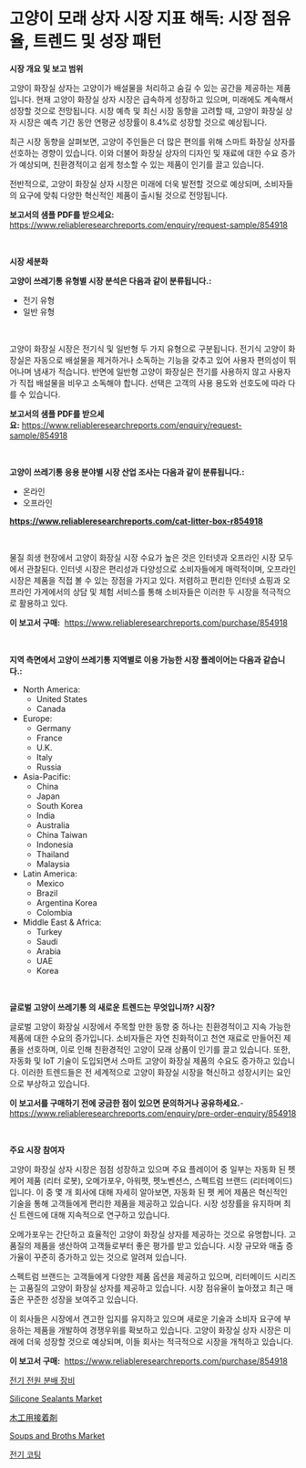 <p><h1>고양이 모래 상자 시장 지표 해독: 시장 점유율, 트렌드 및 성장 패턴</h1></p><p><strong>시장 개요 및 보고 범위</strong></p>
<p><p>고양이 화장실 상자는 고양이가 배설물을 처리하고 숨길 수 있는 공간을 제공하는 제품입니다. 현재 고양이 화장실 상자 시장은 급속하게 성장하고 있으며, 미래에도 계속해서 성장할 것으로 전망됩니다. 시장 예측 및 최신 시장 동향을 고려할 때, 고양이 화장실 상자 시장은 예측 기간 동안 연평균 성장률이 8.4%로 성장할 것으로 예상됩니다.</p><p>최근 시장 동향을 살펴보면, 고양이 주인들은 더 많은 편의를 위해 스마트 화장실 상자를 선호하는 경향이 있습니다. 이와 더불어 화장실 상자의 디자인 및 재료에 대한 수요 증가가 예상되며, 친환경적이고 쉽게 청소할 수 있는 제품이 인기를 끌고 있습니다.</p><p>전반적으로, 고양이 화장실 상자 시장은 미래에 더욱 발전할 것으로 예상되며, 소비자들의 요구에 맞춰 다양한 혁신적인 제품이 출시될 것으로 전망됩니다.</p></p>
<p><strong>보고서의 샘플 PDF를 받으세요:</strong> <a href="https://www.reliableresearchreports.com/enquiry/request-sample/854918">https://www.reliableresearchreports.com/enquiry/request-sample/854918</a></p>
<p>&nbsp;</p>
<p><strong>시장 세분화</strong></p>
<p><strong>고양이 쓰레기통 유형별 시장 분석은 다음과 같이 분류됩니다.:</strong></p>
<p><ul><li>전기 유형</li><li>일반 유형</li></ul></p>
<p>&nbsp;</p>
<p><p>고양이 화장실 시장은 전기식 및 일반형 두 가지 유형으로 구분됩니다. 전기식 고양이 화장실은 자동으로 배설물을 제거하거나 소독하는 기능을 갖추고 있어 사용자 편의성이 뛰어나며 냄새가 적습니다. 반면에 일반형 고양이 화장실은 전기를 사용하지 않고 사용자가 직접 배설물을 비우고 소독해야 합니다. 선택은 고객의 사용 용도와 선호도에 따라 다를 수 있습니다.</p></p>
<p><strong>보고서의 샘플 PDF를 받으세요:</strong>&nbsp;<a href="https://www.reliableresearchreports.com/enquiry/request-sample/854918">https://www.reliableresearchreports.com/enquiry/request-sample/854918</a></p>
<p>&nbsp;</p>
<p><strong> 고양이 쓰레기통 응용 분야별 시장 산업 조사는 다음과 같이 분류됩니다.:</strong></p>
<p><ul><li>온라인</li><li>오프라인</li></ul></p>
<p><strong><a href="https://www.reliableresearchreports.com/cat-litter-box-r854918">https://www.reliableresearchreports.com/cat-litter-box-r854918</a></strong></p>
<p>&nbsp;</p>
<p><p>물질 희생 현장에서 고양이 화장실 시장 수요가 높은 것은 인터넷과 오프라인 시장 모두에서 관찰된다. 인터넷 시장은 편리성과 다양성으로 소비자들에게 매력적이며, 오프라인 시장은 제품을 직접 볼 수 있는 장점을 가지고 있다. 저렴하고 편리한 인터넷 쇼핑과 오프라인 가게에서의 상담 및 체험 서비스를 통해 소비자들은 이러한 두 시장을 적극적으로 활용하고 있다.</p></p>
<p><strong>이 보고서 구매:</strong>&nbsp; <a href="https://www.reliableresearchreports.com/purchase/854918">https://www.reliableresearchreports.com/purchase/854918</a></p>
<p>&nbsp;</p>
<p><strong>지역 측면에서 고양이 쓰레기통 지역별로 이용 가능한 시장 플레이어는 다음과 같습니다.:</strong></p>
<p><ul>
    <li>
        North America:
        <ul>
            <li>United States</li>
            <li>Canada</li>
        </ul>
    </li>
    <li>
        Europe:
        <ul>
            <li>Germany</li>
            <li>France</li>
            <li>U.K.</li>
            <li>Italy</li>
            <li>Russia</li>
        </ul>
    </li>
    <li>
        Asia-Pacific:
        <ul>
            <li>China</li>
            <li>Japan</li>
            <li>South Korea</li>
            <li>India</li>
            <li>Australia</li>
            <li>China Taiwan</li>
            <li>Indonesia</li>
            <li>Thailand</li>
            <li>Malaysia</li>
        </ul>
    </li>
    <li>
        Latin America:
        <ul>
            <li>Mexico</li>
            <li>Brazil</li>
            <li>Argentina Korea</li>
            <li>Colombia</li>
        </ul>
    </li>
    <li>
        Middle East & Africa:
        <ul>
            <li>Turkey</li>
            <li>Saudi</li>
            <li>Arabia</li>
            <li>UAE</li>
            <li>Korea</li>
        </ul>
    </li>
    </ul></p>
<p>&nbsp;</p>
<p><strong>글로벌 고양이 쓰레기통 의 새로운 트렌드는 무엇입니까? 시장?</strong></p>
<p><p>글로벌 고양이 화장실 시장에서 주목할 만한 동향 중 하나는 친환경적이고 지속 가능한 제품에 대한 수요의 증가입니다. 소비자들은 자연 친화적이고 천연 재료로 만들어진 제품을 선호하며, 이로 인해 친환경적인 고양이 모래 상품이 인기를 끌고 있습니다. 또한, 자동화 및 IoT 기술이 도입되면서 스마트 고양이 화장실 제품의 수요도 증가하고 있습니다. 이러한 트렌드들은 전 세계적으로 고양이 화장실 시장을 혁신하고 성장시키는 요인으로 부상하고 있습니다.</p></p>
<p><strong>이 보고서를 구매하기 전에 궁금한 점이 있으면 문의하거나 공유하세요.</strong>- <a href="https://www.reliableresearchreports.com/enquiry/pre-order-enquiry/854918">https://www.reliableresearchreports.com/enquiry/pre-order-enquiry/854918</a></p>
<p>&nbsp;</p>
<p><strong>주요 시장 참여자</strong></p>
<p><p>고양이 화장실 상자 시장은 점점 성장하고 있으며 주요 플레이어 중 일부는 자동화 된 펫 케어 제품 (리터 로봇), 오메가포우, 아워펫, 펫노벤션스, 스펙트럼 브랜드 (리터메이드)입니다. 이 중 몇 개 회사에 대해 자세히 알아보면, 자동화 된 펫 케어 제품은 혁신적인 기술을 통해 고객들에게 편리한 제품을 제공하고 있습니다. 시장 성장률을 유지하며 최신 트렌드에 대해 지속적으로 연구하고 있습니다.</p><p>오메가포우는 간단하고 효율적인 고양이 화장실 상자를 제공하는 것으로 유명합니다. 고품질의 제품을 생산하여 고객들로부터 좋은 평가를 받고 있습니다. 시장 규모와 매출 증가율이 꾸준히 증가하고 있는 것으로 알려져 있습니다.</p><p>스펙트럼 브랜드는 고객들에게 다양한 제품 옵션을 제공하고 있으며, 리터메이드 시리즈는 고품질의 고양이 화장실 상자를 제공하고 있습니다. 시장 점유율이 높아졌고 최근 매출은 꾸준한 성장을 보여주고 있습니다.</p><p>이 회사들은 시장에서 견고한 입지를 유지하고 있으며 새로운 기술과 소비자 요구에 부응하는 제품을 개발하여 경쟁우위를 확보하고 있습니다. 고양이 화장실 상자 시장은 미래에 더욱 성장할 것으로 예상되며, 이들 회사는 적극적으로 시장을 개척하고 있습니다.</p></p>
<p><strong>이 보고서 구매:</strong>&nbsp;&nbsp;<a href="https://www.reliableresearchreports.com/purchase/854918">https://www.reliableresearchreports.com/purchase/854918</a></p>
<p><p><a href="https://github.com/lzrvbyqzftro57/Market-Research-Report-List-1/blob/main/962494116511.md">전기 전원 분배 장비</a></p><p><a href="https://issuu.com/reportprime-2/docs/silicone-sealants-market-size-2030.pptx">Silicone Sealants Market</a></p><p><a href="https://github.com/schmahlson/Market-Research-Report-List-1/blob/main/875215617899.md">木工用接着剤</a></p><p><a href="https://github.com/markusgodoy/Market-Research-Report-List-2/blob/main/soups-and-broths-market.md">Soups and Broths Market</a></p><p><a href="https://github.com/vs019sa3m8x/Market-Research-Report-List-1/blob/main/618613316512.md">전기 코팅</a></p></p>